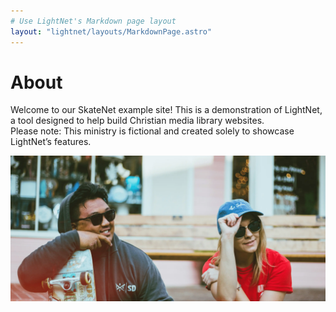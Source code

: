 ```yaml
---
# Use LightNet's Markdown page layout
layout: "lightnet/layouts/MarkdownPage.astro"
---
```


# About

<!--
INSTRUCTIONS:
This file is the English version of your "About" page.
If your site does not support English (`en`) as a site language, you may delete this file.

RECOMMENDED CONTENT SECTIONS:
1. **Introduction** – Briefly describe your ministry, organization, or purpose.
2. **Contact Information** – How people can get in touch (email, form link, social media, etc.).
3. **Takedown Policy** – Outline how to request content removal.
4. **Copyright & Usage** – State your copyright policy and any permissions or restrictions.
5. **Additional Notes** – Mission statement, history, or acknowledgments.

TIP: Keep the tone consistent with the rest of your site.
-->

Welcome to our SkateNet example site! This is a demonstration of LightNet, a tool designed to help build Christian media library websites.  
Please note: This ministry is fictional and created solely to showcase LightNet’s features.

<!--
IMAGE GUIDELINES:
- Image files will be automatically optimized by Astro.
- Accepted formats: .jpg, .png, .webp
- Place assets in the `/assets` directory.
-->

![Skate community](../../assets/hero.webp)
